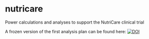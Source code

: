# nutricare

Power calculations and analyses to support the NutriCare clinical trial

A frozen version of the first analysis plan can be found here: [![DOI](https://zenodo.org/badge/264259060.svg)](https://zenodo.org/badge/latestdoi/264259060)
